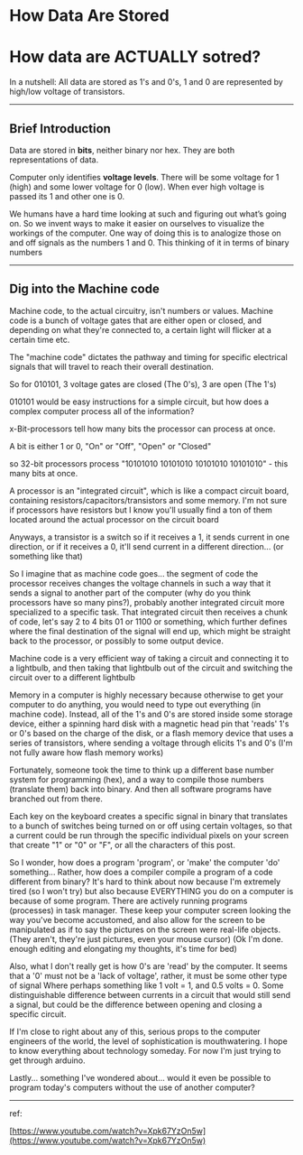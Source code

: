 # How Data Are Stored


# How data are ACTUALLY sotred?

In a nutshell: All data are stored as 1's and 0's, 1 and 0 are represented by high/low voltage of transistors.

---

## Brief Introduction
Data are stored in **bits**, neither binary nor hex. They are both representations of data.

Computer only identifies **voltage levels**. There will be some voltage for 1 (high) and some lower voltage for 0 (low). When ever high voltage is passed its 1 and other one is 0.

We humans have a hard time looking at such and figuring out what’s going on. So we invent ways to make it easier on ourselves to visualize the workings of the computer. One way of doing this is to analogize those on and off signals as the numbers 1 and 0. This thinking of it in terms of binary numbers

---

## Dig into the Machine code

Machine code, to the actual circuitry, isn't numbers or values. Machine code is a bunch of voltage gates that are either open or closed, and depending on what they're connected to, a certain light will flicker at a certain time etc.

The "machine code" dictates the pathway and timing for specific electrical signals that will travel to reach their overall destination.

So for 010101, 3 voltage gates are closed (The 0's), 3 are open (The 1's)

010101 would be easy instructions for a simple circuit, but how does a complex computer process all of the information?

x-Bit-processors tell how many bits the processor can process at once.

A bit is either 1 or 0, "On" or "Off", "Open" or "Closed"

so 32-bit processors process "10101010 10101010 10101010 10101010" - this many bits at once.

A processor is an "integrated circuit", which is like a compact circuit board, containing resistors/capacitors/transistors and some memory. I'm not sure if processors have resistors but I know you'll usually find a ton of them located around the actual processor on the circuit board

Anyways, a transistor is a switch so if it receives a 1, it sends current in one direction, or if it receives a 0, it'll send current in a different direction... (or something like that)

So I imagine that as machine code goes... the segment of code the processor receives changes the voltage channels in such a way that it sends a signal to another part of the computer (why do you think processors have so many pins?), probably another integrated circuit more specialized to a specific task. That integrated circuit then receives a chunk of code, let's say 2 to 4 bits 01 or 1100 or something, which further defines where the final destination of the signal will end up, which might be straight back to the processor, or possibly to some output device.

Machine code is a very efficient way of taking a circuit and connecting it to a lightbulb, and then taking that lightbulb out of the circuit and switching the circuit over to a different lightbulb

Memory in a computer is highly necessary because otherwise to get your computer to do anything, you would need to type out everything (in machine code). Instead, all of the 1's and 0's are stored inside some storage device, either a spinning hard disk with a magnetic head pin that 'reads' 1's or 0's based on the charge of the disk, or a flash memory device that uses a series of transistors, where sending a voltage through elicits 1's and 0's (I'm not fully aware how flash memory works)

Fortunately, someone took the time to think up a different base number system for programming (hex), and a way to compile those numbers (translate them) back into binary. And then all software programs have branched out from there.

Each key on the keyboard creates a specific signal in binary that translates to a bunch of switches being turned on or off using certain voltages, so that a current could be run through the specific individual pixels on your screen that create "1" or "0" or "F", or all the characters of this post.

So I wonder, how does a program 'program', or 'make' the computer 'do' something... Rather, how does a compiler compile a program of a code different from binary? It's hard to think about now because I'm extremely tired (so I won't try) but also because EVERYTHING you do on a computer is because of some program. There are actively running programs (processes) in task manager. These keep your computer screen looking the way you've become accustomed, and also allow for the screen to be manipulated as if to say the pictures on the screen were real-life objects. (They aren't, they're just pictures, even your mouse cursor) (Ok I'm done. enough editing and elongating my thoughts, it's time for bed)

Also, what I don't really get is how 0's are 'read' by the computer. It seems that a '0' must not be a 'lack of voltage', rather, it must be some other type of signal Where perhaps something like 1 volt = 1, and 0.5 volts = 0. Some distinguishable difference between currents in a circuit that would still send a signal, but could be the difference between opening and closing a specific circuit.

If I'm close to right about any of this, serious props to the computer engineers of the world, the level of sophistication is mouthwatering. I hope to know everything about technology someday. For now I'm just trying to get through arduino.

Lastly... something I've wondered about... would it even be possible to program today's computers without the use of another computer?

---

ref:

[https://www.youtube.com/watch?v=Xpk67YzOn5w](https://www.youtube.com/watch?v=Xpk67YzOn5w)
